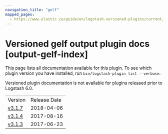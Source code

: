 ```yaml
---
navigation_title: "gelf"
mapped_pages:
  - https://www.elastic.co/guide/en/logstash-versioned-plugins/current/output-gelf-index.html
---
```


# Versioned gelf output plugin docs [output-gelf-index]

This page lists all documentation available for this plugin. To see which plugin version you have installed, run `bin/logstash-plugin list --verbose`.

Versioned plugin documentation is not available for plugins released prior to Logstash 6.0.

| | |
| :- | :- |
| Version | Release Date |
| [v3.1.7](v3-1-7-plugins-outputs-gelf.md) | 2018-04-06 |
| [v3.1.4](v3-1-4-plugins-outputs-gelf.md) | 2017-08-16 |
| [v3.1.3](v3-1-3-plugins-outputs-gelf.md) | 2017-06-23 |
